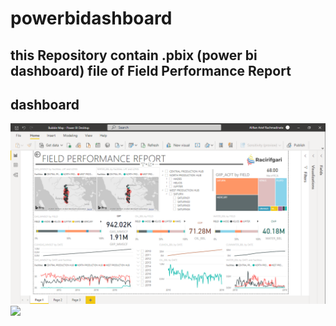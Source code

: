 # powerbidashboard

## this Repository contain .pbix (power bi dashboard) file of Field Performance Report
## dashboard
<img src="Field Performance Report_Dashboard_Screenshot.PNG">
<img src="Field Performance Report_Dashboard.gif">
